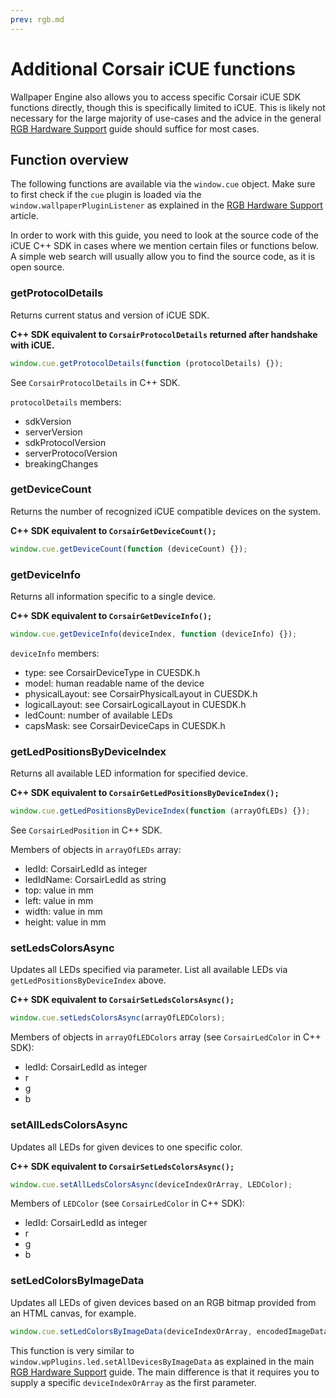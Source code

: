 ```yaml
---
prev: rgb.md
---
```


# Additional Corsair iCUE functions

Wallpaper Engine also allows you to access specific Corsair iCUE SDK functions directly, though this is specifically limited to iCUE. This is likely not necessary for the large majority of use-cases and the advice in the general [RGB Hardware Support](/web/api/rgb) guide should suffice for most cases.

## Function overview

The following functions are available via the `window.cue` object. Make sure to first check if the `cue` plugin is loaded via the `window.wallpaperPluginListener` as explained in the [RGB Hardware Support](/web/api/rgb) article.

In order to work with this guide, you need to look at the source code of the iCUE C++ SDK in cases where we mention certain files or functions below. A simple web search will usually allow you to find the source code, as it is open source.

### getProtocolDetails

Returns current status and version of iCUE SDK.

**C++ SDK equivalent to `CorsairProtocolDetails` returned after handshake with iCUE.**

```js
window.cue.getProtocolDetails(function (protocolDetails) {});
```

See `CorsairProtocolDetails` in C++ SDK.

`protocolDetails` members:
* sdkVersion
* serverVersion
* sdkProtocolVersion
* serverProtocolVersion
* breakingChanges

### getDeviceCount
Returns the number of recognized iCUE compatible devices on the system.

**C++ SDK equivalent to `CorsairGetDeviceCount();`**

```js
window.cue.getDeviceCount(function (deviceCount) {});
```

### getDeviceInfo
Returns all information specific to a single device.

**C++ SDK equivalent to `CorsairGetDeviceInfo();`**

```js
window.cue.getDeviceInfo(deviceIndex, function (deviceInfo) {});
```

`deviceInfo` members:
* type: see CorsairDeviceType in CUESDK.h
* model: human readable name of the device
* physicalLayout: see CorsairPhysicalLayout in CUESDK.h
* logicalLayout: see CorsairLogicalLayout in CUESDK.h
* ledCount: number of available LEDs
* capsMask: see CorsairDeviceCaps in CUESDK.h

### getLedPositionsByDeviceIndex
Returns all available LED information for specified device.

**C++ SDK equivalent to `CorsairGetLedPositionsByDeviceIndex();`**

```js
window.cue.getLedPositionsByDeviceIndex(function (arrayOfLEDs) {});
```

See `CorsairLedPosition` in C++ SDK.

Members of objects in `arrayOfLEDs` array:

* ledId: CorsairLedId as integer
* ledIdName: CorsairLedId as string
* top: value in mm
* left: value in mm
* width: value in mm
* height: value in mm

### setLedsColorsAsync
Updates all LEDs specified via parameter. List all available LEDs via `getLedPositionsByDeviceIndex` above.

**C++ SDK equivalent to `CorsairSetLedsColorsAsync();`**

```js
window.cue.setLedsColorsAsync(arrayOfLEDColors);
```

Members of objects in `arrayOfLEDColors` array (see `CorsairLedColor` in C++ SDK):
* ledId: CorsairLedId as integer
* r
* g
* b

### setAllLedsColorsAsync
Updates all LEDs for given devices to one specific color.

**C++ SDK equivalent to `CorsairSetLedsColorsAsync();`**

```js
window.cue.setAllLedsColorsAsync(deviceIndexOrArray, LEDColor);
```


Members of `LEDColor` (see `CorsairLedColor` in C++ SDK):
* ledId: CorsairLedId as integer
* r
* g
* b

### setLedColorsByImageData
Updates all LEDs of given devices based on an RGB bitmap provided from an HTML canvas, for example.

```js
window.cue.setLedColorsByImageData(deviceIndexOrArray, encodedImageData, width, height);
```

This function is very similar to `window.wpPlugins.led.setAllDevicesByImageData` as explained in the main [RGB Hardware Support](/web/api/rgb) guide. The main difference is that it requires you to supply a specific `deviceIndexOrArray` as the first parameter.